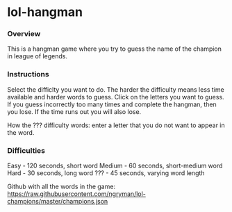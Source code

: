 # lol-hangman
### Overview
This is a hangman game where you try to guess the name of the champion in league of legends.

### Instructions
Select the difficlty you want to do. The harder the difficulty means less time available and harder words to guess. Click on the letters you want to guess. If you guess incorrectly too many times and complete the hangman, then you lose. If the time runs out you will also lose.

How the ??? difficulty words: enter a letter that you do not want to appear in the word.

### Difficulties
Easy - 120 seconds, short word
Medium - 60 seconds, short-medium word
Hard - 30 seconds, long word
??? - 45 seconds, varying word length



Github with all the words in the game: https://raw.githubusercontent.com/ngryman/lol-champions/master/champions.json